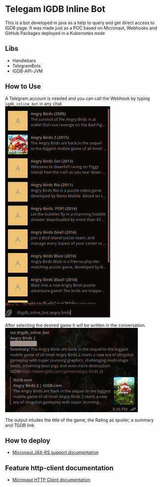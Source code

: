 # Telegam IGDB Inline Bot

This is a bot developed in java as a help to query and get direct access to IGDB page. It was made just as a POC based
on Micronaut, Webhooks and GitHub Packages deployed in a Kubernetes node

## Libs

- Handlebars
- TelegramBots
- IGDB-API-JVM

## How to Use

A Telegram account is needed and you can call the Webhook by typing `igdb_inline_bot` in any chat.
![Query](./inline_query.png)

After selecting the desired game it will be written in the conversation.
![Result](./result.png)

The output inludes the title of the game, the Rating as spoiler, a summary and TGDB link.

## How to deploy

- [Micronaut JAX-RS support documentation](https://micronaut-projects.github.io/micronaut-jaxrs/latest/guide/index.html)

## Feature http-client documentation

- [Micronaut HTTP Client documentation](https://docs.micronaut.io/latest/guide/index.html#httpClient)

